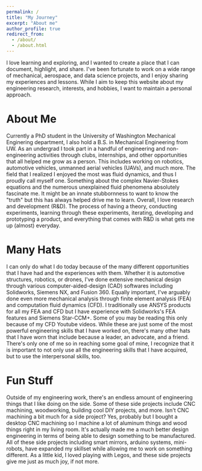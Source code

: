 ```yaml
---
permalink: /
title: "My Journey"
excerpt: "About me"
author_profile: true
redirect_from: 
  - /about/
  - /about.html
---
```


I love learning and exploring, and I wanted to create a place that I can document, highlight, and share.  I've been fortunate to work on a wide range of mechanical, aerospace, and data science projects, and I enjoy sharing my experiences and lessons.  While I aim to keep this website about my engineering research, interests, and hobbies, I want to maintain a personal approach.

About Me
======
Currently a PhD student in the University of Washington Mechanical Enginering department, I also hold a B.S. in Mechanical Engineering from UW.  As an undergrad I took part in a handful of engineering and non-engineering activities through clubs, internships, and other opportunities that all helped me grow as a person.  This includes working on robotics, automotive vehicles, unmanned aerial vehicles (UAVs), and much more.  The field that I realized I enjoyed the most was fluid dynamics, and thus I proudly call myself one.  Something about the complex Navier-Stokes equations and the numerous unexplained fluid phenomena absolutely fascinate me.  It might be an innate stubbornness to want to know the "truth" but this has always helped drive me to learn.  Overall, I love research and development (R&D).  The process of having a theory, conducting experiments, learning through these experiments, iterating, developing and prototyping a product, and everything that comes with R&D is what gets me up (almost) everyday.  

Many Hats
======
I can only do what I do today because of the many different opportunities that I have had and the experiences with them.  Whether it is automotive structures, robotics, or drones, I've done extensive mechanical design through various computer-aided-design (CAD) softwares including Solidworks, Siemens NX, and Fusion 360.  Equally important, I've arguably done even more mechanical analysis through finite element analysis (FEA) and computation fluid dynamics (CFD).  I traditionally use ANSYS products for all my FEA and CFD but I have experience with Solidworks's FEA features and Siemens Star-CCM+.  Some of you may be reading this only because of my CFD Youtube videos.  While these are just some of the most powerful engineering skills that I have worked on, there's many other hats that I have worn that include because a leader, an advocate, and a friend.  There's only one of me so in reaching some goal of mine, I recognize that it is important to not only use all the engineering skills that I have acquired, but to use the interpersonal skills, too.

Fun Stuff
======
Outside of my engineering work, there's an endless amount of engineering things that I like doing on the side.  Some of these side projects include CNC machining, woodworking, building cool DIY projects, and more.  Isn't CNC machining a bit much for a side project?  Yes, probably but I bought a desktop CNC machining so I machine a lot of aluminum things and wood things right in my living room.  It's actually made me a much better design engineering in terms of being able to design something to be manufactured.  All of these side projects including smart mirrors, arduino systems, mini-robots, have expanded my skillset while allowing me to work on something different.  As a little kid, I loved playing with Legos, and these side projects give me just as much joy, if not more.
